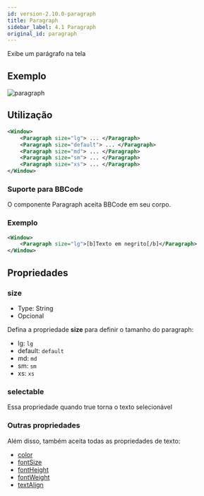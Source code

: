 ```yaml
---
id: version-2.10.0-paragraph
title: Paragraph
sidebar_label: 4.1 Paragraph
original_id: paragraph
---
```


Exibe um parágrafo na tela

## Exemplo

![paragraph](assets/images_components/v2.0.0/paragraph.jpg)

## Utilização

```xml
<Window>
    <Paragraph size="lg"> ... </Paragraph>
    <Paragraph size="default"> ... </Paragraph>
    <Paragraph size="md"> ... </Paragraph>
    <Paragraph size="sm"> ... </Paragraph>
    <Paragraph size="xs"> ... </Paragraph>
</Window>
```

### Suporte para BBCode

O componente Paragraph aceita BBCode em seu corpo.

### Exemplo

```xml
<Window>
    <Paragraph size="lg">[b]Texto em negrito[/b]</Paragraph>
</Window>
```

## Propriedades

### size

- Type: String
- Opcional

Defina a propriedade **size** para definir o tamanho do paragraph:

- lg: `lg`
- default: `default`
- md: `md`
- sm: `sm`
- xs: `xs`

### selectable

Essa propriedade quando true torna o texto selecionável

### Outras propriedades

Além disso, também aceita todas as propriedades de texto:

- [color](colorText.md)
- [fontSize](fontSizes.md)
- [fontHeight](fontHeight.md)
- [fontWeight](fontWeight.md)
- [textAlign](textAlign.md)
